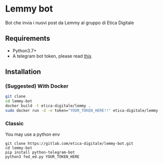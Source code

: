 # Lemmy bot

Bot che invia i nuovi post da Lemmy al gruppo di Etica Digitale

## Requirements
- Python3.7+
- A telegram bot token, please read [this](https://core.telegram.org/bots#6-botfather)

## Installation

### (Suggested) With Docker
```bash
git clone 
cd lemmy-bot
docker build -t etica-digitale/lemmy .
sudo docker run -d -e token="YOUR_TOKEN_HERE!!" etica-digitale/lemmy
```


### Classic
You may use a python env

```
git clone https://gitlab.com/etica-digitale/lemmy-bot.git
cd lemmy-bot
pip install python-telegram-bot
python3 fed_ed.py YOUR_TOKEN_HERE

```

